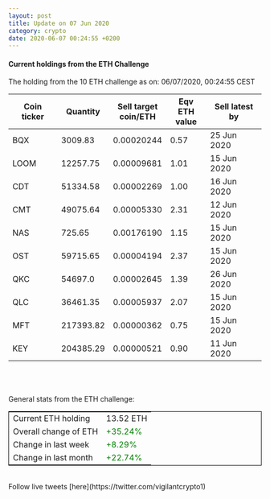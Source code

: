 ```yaml
---
layout: post
title: Update on 07 Jun 2020
category: crypto
date: 2020-06-07 00:24:55 +0200
---
```

<!-- Global site tag (gtag.js) - Google Analytics -->
<script async src="https://www.googletagmanager.com/gtag/js?id=UA-103831149-5"></script>
<script>
  window.dataLayer = window.dataLayer || [];
  function gtag(){dataLayer.push(arguments);}
  gtag('js', new Date());

  gtag('config', 'UA-103831149-5');
</script>


#### Current holdings from the ETH Challenge

The holding from the 10 ETH challenge as on: 06/07/2020, 00:24:55 CEST

|Coin ticker|Quantity|Sell target<br>coin/ETH|Eqv ETH<br>value|Sell latest by|
|-----------|--------|-----------|-----------|--------------|
BQX|3009.83|  0.00020244|0.57|25 Jun 2020|
LOOM|12257.75|  0.00009681|1.01|15 Jun 2020|
CDT|51334.58|  0.00002269|1.00|16 Jun 2020|
CMT|49075.64|  0.00005330|2.31|12 Jun 2020|
NAS|725.65|  0.00176190|1.15|15 Jun 2020|
OST|59715.65|  0.00004194|2.37|15 Jun 2020|
QKC|54697.0|  0.00002645|1.39|26 Jun 2020|
QLC|36461.35|  0.00005937|2.07|15 Jun 2020|
MFT|217393.82|  0.00000362|0.75|15 Jun 2020|
KEY|204385.29|  0.00000521|0.90|11 Jun 2020|

<br>
<br>
<br>
General stats from the ETH challenge:

<table style="border:1px solid black;margin-left:auto;margin-right:auto;">
	<tbody>
	<tr>
		<td>Current ETH holding</td>
		<td>     13.52 ETH</td>
	</tr>
	<tr>
		<td>Overall change of ETH</td>
		<td><font color="green">+35.24%</font></td>
	</tr>
	<tr>
		<td>Change in last week</td>
		<td><font color="green">+8.29%</font></td>
	</tr>
	<tr>
		<td>Change in last month</td>
		<td><font color="green">+22.74%</font></td>
	</tr>
	</tbody>
</table>

<br>
Follow live tweets [here](https://twitter.com/vigilantcrypto1)
<br>
<br>